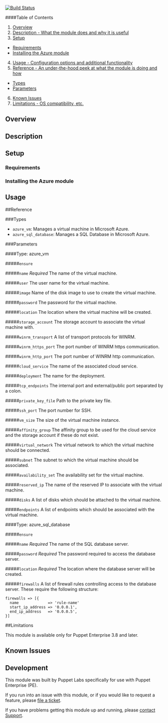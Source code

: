 [![Build
Status](https://magnum.travis-ci.com/puppetlabs/puppetlabs-msazure.svg?token=RqtxRv25TsPVz69Qso5L)](https://magnum.travis-ci.com/puppetlabs/puppetlabs-msazure)

####Table of Contents

1. [Overview](#overview)
2. [Description - What the module does and why it is useful](#module-description)
3. [Setup](#setup)
  * [Requirements](#requirements)
  * [Installing the Azure module](#installing-the-azure-module)
4. [Usage - Configuration options and additional functionality](#usage)
5. [Reference - An under-the-hood peek at what the module is doing and how](#reference)
  * [Types](#types)
  * [Parameters](#parameters)
6. [Known Issues](#known-issues)
7. [Limitations - OS compatibility, etc.](#limitations)

## Overview


## Description

## Setup

### Requirements


### Installing the Azure module


## Usage


##Reference

###Types

* `azure_vm`: Manages a virtual machine in Microsoft Azure.
* `azure_sql_database`: Manages a SQL Database in Microsoft Azure.

###Parameters

####Type: azure_vm

#####`ensure`

#####`name`
*Required* The name of the virtual machine.

#####`user`
The user name for the virtual machine.

#####`image`
Name of the disk image to use to create the virtual machine.

#####`password`
The password for the virtual machine.

#####`location`
The location where the virtual machine will be created.

#####`storage_account`
The storage account to associate the virtual machine with.

#####`winrm_transport`
A list of transport protocols for WINRM.

#####`winrm_https_port`
The port number of WINRM https communication.

#####`winrm_http_port`
The port number of WINRM http communication.

#####`cloud_service`
The name of the associated cloud service.

#####`deployment`
The name for the deployment.

#####`tcp_endpoints`
The internal port and external/public port separated by a colon.

#####`private_key_file`
Path to the private key file.

#####`ssh_port`
The port number for SSH.

#####`vm_size`
The size of the virtual machine instance.

#####`affinity_group`
The affinity group to be used for the cloud service and the storage account if these do not exist.

#####`virtual_network`
The virtual network to which the virtual machine should be connected.

#####`subnet`
The subnet to which the virtual machine should be associated.

#####`availability_set`
The availability set for the virtual machine.

#####`reserved_ip`
The name of the reserved IP to associate with the virtual machine.

#####`disks`
A list of disks which should be attached to the virtual machine.

#####`endpoints`
A list of endpoints which should be associated with the virtual machine.

####Type: azure_sql_database

#####`ensure`

#####`name`
*Required* The name of the SQL database server.

#####`password`
*Required* The password required to access the database server.

#####`location`
*Required* The location where the database server will be created.

#####`firewalls`
A list of firewall rules controlling access to the database server.
These require the following structure:

~~~
firewalls => [{
  name             => 'rule-name'
  start_ip_address => '0.0.0.1',
  end_ip_address   => '0.0.0.5',
}]
~~~


##Limitations

This module is available only for Puppet Enterprise 3.8 and later.

## Known Issues


## Development

This module was built by Puppet Labs specifically for use with Puppet Enterprise (PE).

If you run into an issue with this module, or if you would like to request a feature, please [file a ticket](https://tickets.puppetlabs.com/browse/MODULES/).

If you have problems getting this module up and running, please [contact Support](http://puppetlabs.com/services/customer-support).

